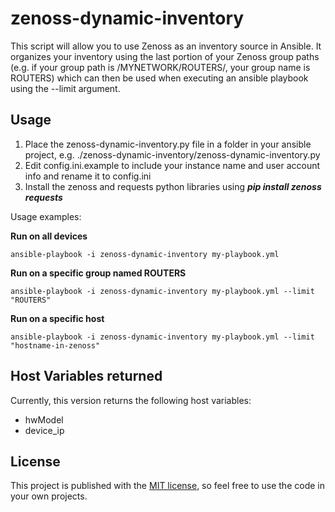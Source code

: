 # zenoss-dynamic-inventory

This script will allow you to use Zenoss as an inventory source in Ansible. It organizes your inventory using the last 
portion of your Zenoss group paths (e.g. if your group path is /MYNETWORK/ROUTERS/, your group name is ROUTERS) 
which can then be used when executing an ansible playbook using the --limit argument.



## Usage
1. Place the zenoss-dynamic-inventory.py file in a folder in your ansible project, e.g. ./zenoss-dynamic-inventory/zenoss-dynamic-inventory.py
2. Edit config.ini.example to include your instance name and user account info and rename it to config.ini
3. Install the zenoss and requests python libraries using ***pip install zenoss requests***

Usage examples:

**Run on all devices**
```shell
ansible-playbook -i zenoss-dynamic-inventory my-playbook.yml
```
**Run on a specific group named ROUTERS**
```shell
ansible-playbook -i zenoss-dynamic-inventory my-playbook.yml --limit "ROUTERS"
```
**Run on a specific host**
```shell
ansible-playbook -i zenoss-dynamic-inventory my-playbook.yml --limit "hostname-in-zenoss"
```

## Host Variables returned
Currently, this version returns the following host variables:
* hwModel
* device_ip
    
## License
This project is published with the <a href="https://opensource.org/licenses/MIT" target="_blank">MIT license</a>, so feel free to use the code in your own projects.
